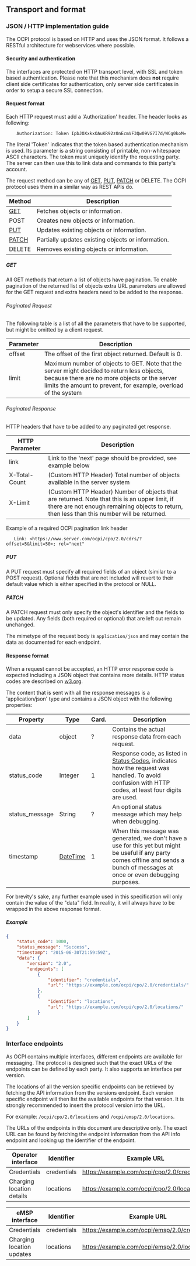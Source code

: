 ## Transport and format

### JSON / HTTP implementation guide

The OCPI protocol is based on HTTP and uses the JSON format. It follows a RESTful architecture for webservices where possible.

#### Security and authentication

The interfaces are protected on HTTP transport level, with SSL and token based authentication. Please note that this mechanism does **not** require client side certificates for authentication, only server side certificates in order to setup a secure SSL connection.

#### Request format

Each HTTP request must add a 'Authorization' header. The header looks as following:

```
    Authorization: Token IpbJOXxkxOAuKR92z0nEcmVF3Qw09VG7I7d/WCg0koM=
```

The literal 'Token' indicates that the token based authentication mechanism is used. Its parameter is a string consisting of printable, non-whitespace ASCII characters. The token must uniquely identify the requesting party. The server can then use this to link data and commands to this party's account.

The request method can be any of [GET](#get), [PUT](#put), [PATCH](#patch) or DELETE. The OCPI protocol uses them in a similar way as REST APIs do.

| Method          | Description                                        |
|-----------------|----------------------------------------------------|
| [GET](#get)     | Fetches objects or information.                    |
| POST            | Creates new objects or information.                |
| [PUT](#put)     | Updates existing objects or information.           |
| [PATCH](#patch) | Partially updates existing objects or information. |
| DELETE          | Removes existing objects or information.           |


##### GET
All GET methods that return a list of objects have pagination.
To enable pagination of the returned list of objects extra URL parameters are allowed for the GET request and extra headers need to be added to the response.

###### Paginated Request
The following table is a list of all the parameters that have to be supported, but might be omitted by a client request.

| Parameter | Description                                            |
|-----------|--------------------------------------------------------|
| offset    | The offset of the first object returned. Default is 0. |
| limit     | Maximum number of objects to GET. Note that the server might decided to return less objects, because there are no more objects or the server limits the amount to prevent, for example, overload of the system |


###### Paginated Response
HTTP headers that have to be added to any paginated get response.

| HTTP Parameter | Description                                                                 |
|----------------|-----------------------------------------------------------------------------|
| link           | Link to the 'next' page should be provided, see example below               |
| X-Total-Count  | (Custom HTTP Header) Total number of objects available in the server system |
| X-Limit        | (Custom HTTP Header) Number of objects that are returned. Note that this is an upper limit, if there are not enough remaining objects to return, then less than this number will be returned. |

Example of a required OCPI pagination link header
```   
   Link: <https://www.server.com/ocpi/cpo/2.0/cdrs/?offset=5&limit=50>; rel="next"
```   


##### PUT
A PUT request must specify all required fields of an object (similar to a POST request). Optional fields that are not included will revert to their default value which is either specified in the protocol or NULL.


##### PATCH
A PATCH request must only specify the object's identifier and the fields to be updated. Any fields (both required or optional) that are left out remain unchanged.

The mimetype of the request body is `application/json` and may contain the data as documented for each endpoint.


#### Response format

When a request cannot be accepted, an HTTP error response code is expected including a JSON object that contains more details. HTTP status codes are described on [w3.org](http://www.w3.org/Protocols/rfc2616/rfc2616-sec10.html).

The content that is sent with all the response messages is a 'application/json' type and contains a JSON object with the following properties:

| Property       | Type                                  | Card. | Description                              |
|----------------|---------------------------------------|-------|------------------------------------------|
| data           | object                                | ?     | Contains the actual response data from each request. |
| status_code    | Integer                               | 1     | Response code, as listed in [Status Codes](status_codes.md), indicates how the request was handled. To avoid confusion with HTTP codes, at least four digits are used. |
| status_message | String                                | ?     | An optional status message which may help when debugging. |
| timestamp      | [DateTime](types.md#12_datetime_type) | 1     | When this message was generated, we don't have a use for this yet but might be useful if any party comes offline and sends a bunch of messages at once or even debugging purposes. |

For brevity's sake, any further example used in this specification will only contain the value of the "data" field. In reality, it will always have to be wrapped in the above response format.

##### Example

```json
{
	"status_code": 1000,
	"status_message": "Success",
	"timestamp": "2015-06-30T21:59:59Z",
	"data": {
        "version": "2.0",
        "endpoints": [
            {
                "identifier": "credentials",
                "url": "https://example.com/ocpi/cpo/2.0/credentials/"
            },
            {
                "identifier": "locations",
                "url": "https://example.com/ocpi/cpo/2.0/locations/"
            }
        ]
	}
}
```


### Interface endpoints

As OCPI contains multiple interfaces, different endpoints are available for messaging. The protocol is designed such that the exact URLs of the endpoints can be defined by each party. It also supports an interface per version.

The locations of all the version specific endpoints can be retrieved by fetching the API information from the versions endpoint. Each version specific endpoint will then list the available endpoints for that version. It is strongly recommended to insert the protocol version into the URL.

For example: `/ocpi/cpo/2.0/locations` and `/ocpi/emsp/2.0/locations`.

The URLs of the endpoints in this document are descriptive only. The exact URL can be found by fetching the endpoint information from the API info endpoint and looking up the identifier of the endpoint.

| Operator interface         | Identifier  | Example URL                                   |
| -------------------------- | ----------- | --------------------------------------------- |
| Credentials                | credentials | https://example.com/ocpi/cpo/2.0/credentials  |
| Charging location details  | locations   | https://example.com/ocpi/cpo/2.0/locations    |

| eMSP interface             | Identifier  | Example URL                                   |
| -------------------------- | ----------- | --------------------------------------------- |
| Credentials                | credentials | https://example.com/ocpi/emsp/2.0/credentials |
| Charging location updates  | locations   | https://example.com/ocpi/emsp/2.0/locations   |

